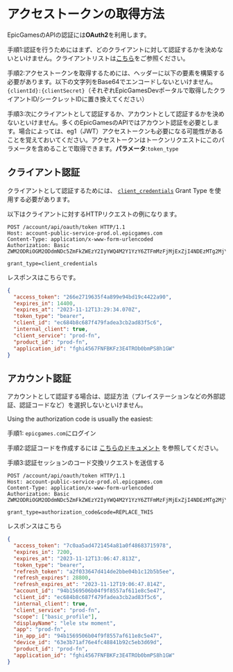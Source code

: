 # アクセストークンの取得方法

EpicGamesのAPIの認証には**OAuth2**を利用します。

手順1:認証を行うためにはまず、どのクライアントに対して認証するかを決めないといけません。クライアントリストは[こちら](./Clients.md)をご参照ください。

手順2:アクセストークンを取得するためには、ヘッダーに以下の要素を構築する必要があります。以下の文字列をBase64でエンコードしないといけません。`{clientId}:{clientSecret}`（それぞれEpicGamesDevポータルで取得したクライアントID/シークレットIDに置き換えてください）

手順3:次にクライアントとして認証するか、アカウントとして認証するかを決めないといけません。多くのEpicGamesのAPIではアカウント認証を必要とします。場合によっては、eg1（JWT）アクセストークンも必要になる可能性があることを覚えておいてください。アクセストークンはトークンリクエストにこのパラメータを含めることで取得できます。**パラメータ**:`token_type`


## クライアント認証

クライアントとして認証するためには、 [`client_credentials`](./GrantTypes/client_credentials.md) Grant Type を使用する必要があります。


以下はクライアントに対するHTTPリクエストの例になります。

```http
POST /account/api/oauth/token HTTP/1.1
Host: account-public-service-prod.ol.epicgames.com
Content-Type: application/x-www-form-urlencoded
Authorization: Basic ZWM2ODRiOGM2ODdmNDc5ZmFkZWEzY2IyYWQ4M2Y1YzY6ZTFmMzFjMjExZjI4NDEzMTg2MjYyZDM3YTEzZmM4NGQ=

grant_type=client_credentials
```

レスポンスはこちらです。

```json
{
  "access_token": "266e2719635f4a899e94bd19c4422a90",
  "expires_in": 14400,
  "expires_at": "2023-11-12T13:29:34.070Z",
  "token_type": "bearer",
  "client_id": "ec684b8c687f479fadea3cb2ad83f5c6",
  "internal_client": true,
  "client_service": "prod-fn",
  "product_id": "prod-fn",
  "application_id": "fghi4567FNFBKFz3E4TROb0bmPS8h1GW"
}
```

## アカウント認証

アカウントとして認証する場合は、認証方法（プレイステーションなどの外部認証、認証コードなど）を選択しないといけません。

Using the authorization code is usually the easiest:

手順1: `epicgames.com`にログイン

手順2:認証コードを作成するには [こちらのドキュメント](../../Web/Id/Auth/Redirect.md) を参照してください。

手順3:認証セッションのコード交換リクエストを送信する
```http
POST /account/api/oauth/token HTTP/1.1
Host: account-public-service-prod.ol.epicgames.com
Content-Type: application/x-www-form-urlencoded
Authorization: Basic ZWM2ODRiOGM2ODdmNDc5ZmFkZWEzY2IyYWQ4M2Y1YzY6ZTFmMzFjMjExZjI4NDEzMTg2MjYyZDM3YTEzZmM4NGQ=

grant_type=authorization_code&code=REPLACE_THIS
```

レスポンスはこちら

```json
{
  "access_token": "7c0aa5ad4721454a81a0f48683715978",
  "expires_in": 7200,
  "expires_at": "2023-11-12T13:06:47.813Z",
  "token_type": "bearer",
  "refresh_token": "a2f033647d414de2bbe04b1c12b5b5ee",
  "refresh_expires": 28800,
  "refresh_expires_at": "2023-11-12T19:06:47.814Z",
  "account_id": "94b1569506b04f9f8557af611e8c5e47",
  "client_id": "ec684b8c687f479fadea3cb2ad83f5c6",
  "internal_client": true,
  "client_service": "prod-fn",
  "scope": ["basic_profile"],
  "displayName": "lele stw moment",
  "app": "prod-fn",
  "in_app_id": "94b1569506b04f9f8557af611e8c5e47",
  "device_id": "63e3b71af76e4fc48841b92c5eb3d69d",
  "product_id": "prod-fn",
  "application_id": "fghi4567FNFBKFz3E4TROb0bmPS8h1GW"
}
```
